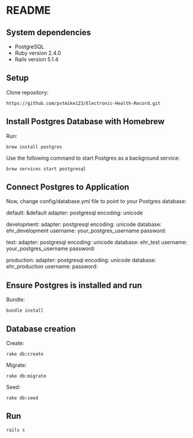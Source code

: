 # README

## System dependencies

- PostgreSQL
- Ruby version 2.4.0
- Rails version 5.1.4

## Setup

Clone repository:

    https://github.com/pvtmike123/Electronic-Health-Record.git

## Install Postgres Database with Homebrew

Run:

    brew install postgres

Use the following command to start Postgres as a background service:

    brew services start postgresql

## Connect Postgres to Application

Now, change config/database.yml file to point to your Postgres database:

   default: &default
      adapter: postgresql
      encoding: unicode

   development:
      adapter: postgresql
      encoding: unicode
      database: ehr_development
      username: your_postgres_username
      password:

   test:
      adapter: postgresql
      encoding: unicode
      database: ehr_test
      username: your_postgres_username
      password:

   production:
      adapter: postgresql
      encoding: unicode
      database: ehr_production
      username:
      password:

## Ensure Postgres is installed and run

Bundle:

    bundle install

## Database creation

Create:

    rake db:create

Migrate:

    rake db:migrate

Seed:

    rake db:seed

## Run

    rails s

